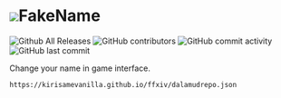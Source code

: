 # ![](icon.png)FakeName

![Github All Releases](https://img.shields.io/github/downloads/KirisameVanilla/FakeName/total.svg?style=for-the-badge)
![GitHub contributors](https://img.shields.io/github/contributors-anon/KirisameVanilla/FakeName?style=for-the-badge)
![GitHub commit activity](https://img.shields.io/github/commit-activity/t/KirisameVanilla/FakeName?style=for-the-badge)
![GitHub last commit](https://img.shields.io/github/last-commit/KirisameVanilla/FakeName?style=for-the-badge)

Change your name in game interface.

```
https://kirisamevanilla.github.io/ffxiv/dalamudrepo.json
```